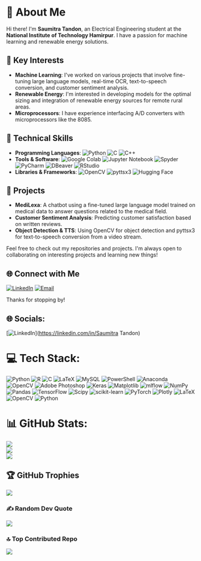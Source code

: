 # 💫 About Me

Hi there! I'm **Saumitra Tandon**, an Electrical Engineering student at the **National Institute of Technology Hamirpur**. I have a passion for machine learning and renewable energy solutions.

## 🌟 Key Interests
- **Machine Learning**: I've worked on various projects that involve fine-tuning large language models, real-time OCR, text-to-speech conversion, and customer sentiment analysis.
- **Renewable Energy**: I'm interested in developing models for the optimal sizing and integration of renewable energy sources for remote rural areas.
- **Microprocessors**: I have experience interfacing A/D converters with microprocessors like the 8085.

## 💼 Technical Skills
- **Programming Languages**: ![Python](https://img.shields.io/badge/-Python-3670A0?logo=python&logoColor=ffdd54) ![C](https://img.shields.io/badge/-C-00599C?logo=c&logoColor=white) ![C++](https://img.shields.io/badge/-C++-00599C?logo=c%2B%2B&logoColor=white)
- **Tools & Software**: ![Google Colab](https://img.shields.io/badge/-Google%20Colab-F9AB00?logo=google-colab&logoColor=white) ![Jupyter Notebook](https://img.shields.io/badge/-Jupyter-FFFFFF?logo=jupyter&logoColor=orange) ![Spyder](https://img.shields.io/badge/-Spyder-FF0000?logo=spyder-ide&logoColor=white) ![PyCharm](https://img.shields.io/badge/-PyCharm-000000?logo=pycharm&logoColor=white) ![DBeaver](https://img.shields.io/badge/-DBeaver-372923?logo=dbeaver&logoColor=white) ![RStudio](https://img.shields.io/badge/-RStudio-276DC3?logo=rstudio&logoColor=white)
- **Libraries & Frameworks**: ![OpenCV](https://img.shields.io/badge/-OpenCV-5C3EE8?logo=opencv&logoColor=white) ![pyttsx3](https://img.shields.io/badge/-pyttsx3-000000?logo=python&logoColor=white) ![Hugging Face](https://img.shields.io/badge/-Hugging%20Face-FFD700?logo=huggingface&logoColor=black)

## 🚀 Projects
- **MediLexa**: A chatbot using a fine-tuned large language model trained on medical data to answer questions related to the medical field.
- **Customer Sentiment Analysis**: Predicting customer satisfaction based on written reviews.
- **Object Detection & TTS**: Using OpenCV for object detection and pyttsx3 for text-to-speech conversion from a video stream.

Feel free to check out my repositories and projects. I'm always open to collaborating on interesting projects and learning new things!

## 🌐 Connect with Me
[![LinkedIn](https://img.shields.io/badge/LinkedIn-%230077B5.svg?style=for-the-badge&logo=linkedin&logoColor=white)](https://linkedin.com/in/saumitra-tandon-1031a5262) 
[![Email](https://img.shields.io/badge/Email-D14836?style=for-the-badge&logo=gmail&logoColor=white)](mailto:hellosaumitra@gmail.com)

Thanks for stopping by!


## 🌐 Socials:
[![LinkedIn](https://img.shields.io/badge/LinkedIn-%230077B5.svg?logo=linkedin&logoColor=white)](https://linkedin.com/in/Saumitra Tandon) 

# 💻 Tech Stack:
![Python](https://img.shields.io/badge/python-3670A0?style=flat&logo=python&logoColor=ffdd54) ![R](https://img.shields.io/badge/r-%23276DC3.svg?style=flat&logo=r&logoColor=white) ![C](https://img.shields.io/badge/c-%2300599C.svg?style=flat&logo=c&logoColor=white) ![LaTeX](https://img.shields.io/badge/latex-%23008080.svg?style=flat&logo=latex&logoColor=white) ![MySQL](https://img.shields.io/badge/mysql-4479A1.svg?style=flat&logo=mysql&logoColor=white) ![PowerShell](https://img.shields.io/badge/PowerShell-%235391FE.svg?style=flat&logo=powershell&logoColor=white) ![Anaconda](https://img.shields.io/badge/Anaconda-%2344A833.svg?style=flat&logo=anaconda&logoColor=white) ![OpenCV](https://img.shields.io/badge/opencv-%23white.svg?style=flat&logo=opencv&logoColor=white) ![Adobe Photoshop](https://img.shields.io/badge/adobe%20photoshop-%2331A8FF.svg?style=flat&logo=adobe%20photoshop&logoColor=white) ![Keras](https://img.shields.io/badge/Keras-%23D00000.svg?style=flat&logo=Keras&logoColor=white) ![Matplotlib](https://img.shields.io/badge/Matplotlib-%23ffffff.svg?style=flat&logo=Matplotlib&logoColor=black) ![mlflow](https://img.shields.io/badge/mlflow-%23d9ead3.svg?style=flat&logo=numpy&logoColor=blue) ![NumPy](https://img.shields.io/badge/numpy-%23013243.svg?style=flat&logo=numpy&logoColor=white) ![Pandas](https://img.shields.io/badge/pandas-%23150458.svg?style=flat&logo=pandas&logoColor=white) ![TensorFlow](https://img.shields.io/badge/TensorFlow-%23FF6F00.svg?style=flat&logo=TensorFlow&logoColor=white) ![Scipy](https://img.shields.io/badge/SciPy-%230C55A5.svg?style=flat&logo=scipy&logoColor=%white) ![scikit-learn](https://img.shields.io/badge/scikit--learn-%23F7931E.svg?style=flat&logo=scikit-learn&logoColor=white) ![PyTorch](https://img.shields.io/badge/PyTorch-%23EE4C2C.svg?style=flat&logo=PyTorch&logoColor=white) ![Plotly](https://img.shields.io/badge/Plotly-%233F4F75.svg?style=flat&logo=plotly&logoColor=white) ![LaTeX](https://img.shields.io/badge/latex-%23008080.svg?style=flat&logo=latex&logoColor=white) ![OpenCV](https://img.shields.io/badge/opencv-%23white.svg?style=flat&logo=opencv&logoColor=white) ![Python](https://img.shields.io/badge/python-3670A0?style=flat&logo=python&logoColor=ffdd54)
# 📊 GitHub Stats:
![](https://github-readme-stats.vercel.app/api?username=SaumitraTandon&theme=merko&hide_border=false&include_all_commits=false&count_private=false)<br/>
![](https://github-readme-streak-stats.herokuapp.com/?user=SaumitraTandon&theme=merko&hide_border=false)<br/>
![](https://github-readme-stats.vercel.app/api/top-langs/?username=SaumitraTandon&theme=merko&hide_border=false&include_all_commits=false&count_private=false&layout=compact)

## 🏆 GitHub Trophies
![](https://github-profile-trophy.vercel.app/?username=SaumitraTandon&theme=radical&no-frame=true&no-bg=false&margin-w=4)

### ✍️ Random Dev Quote
![](https://quotes-github-readme.vercel.app/api?type=horizontal&theme=radical)

### 🔝 Top Contributed Repo
![](https://github-contributor-stats.vercel.app/api?username=SaumitraTandon&limit=5&theme=dark&combine_all_yearly_contributions=true)
